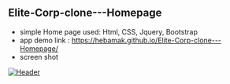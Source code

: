 ## Elite-Corp-clone---Homepage

- simple Home page used: Html, CSS, Jquery, Bootstrap
- app demo link : https://hebamak.github.io/Elite-Corp-clone---Homepage/
- screen shot

[![Header](https://res.cloudinary.com/hapiii/image/upload/v1677684533/general-projects/kjo5kq0matxudxhl43y7.png)](https://some-url.dev/)
